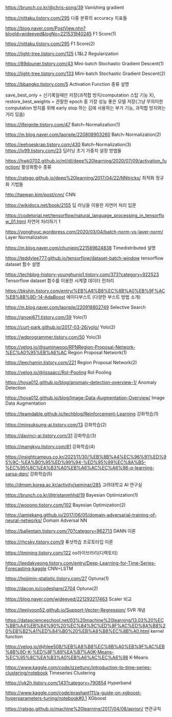 https://brunch.co.kr/@chris-song/39 Vanishing gradient


https://nittaku.tistory.com/295 다중 분류의 accuracy 지표들


https://blog.naver.com/PostView.nhn?blogId=wideeyed&logNo=221531940245 F1 Score(1)


https://nittaku.tistory.com/295 F1 Score(2)


https://light-tree.tistory.com/125 L1&L2 Regularization


https://89douner.tistory.com/43 Mini-batch Stochastic Gradient Descent(1)


https://light-tree.tistory.com/133 Mini-batch Stochastic Gradient Descent(2)


https://bbangko.tistory.com/5 Activation Function 종류 설명


save_best_only = 신기록일때만 저장(과적합 방지/computation 스탑 기능 X), restore_best_weights = 관찰한 epoch 중 가장 성능 좋은 모델 저장(그냥 무의미한 computation 방지를 위해 early stop 하는 김에 사용하는 부가 기능, 과적합 방지와는 거리 있음)


https://lifeignite.tistory.com/47 Batch-Normalization(1) 


https://m.blog.naver.com/laonple/220808903260 Batch-Normalization(2) 


https://eehoeskrap.tistory.com/430 Batch-Normalization(3) https://lv99.tistory.com/23 딥러닝 초기 가중치 설정 방법들


https://hwk0702.github.io/ml/dl/deep%20learning/2020/07/09/activation_function/ 활성화함수 종류


https://ratsgo.github.io/deep%20learning/2017/04/22/NNtricks/ 최적화 정규화 기법들


http://taewan.kim/post/cnn/ CNN


https://wikidocs.net/book/2155 딥 러닝을 이용한 자연어 처리 입문


https://codetorial.net/tensorflow/natural_language_processing_in_tensorflow_01.html 자연어 처리하기 1


https://yonghyuc.wordpress.com/2020/03/04/batch-norm-vs-layer-norm/ Layer Normalization


https://m.blog.naver.com/chunjein/221589624838 Timedistributed 설명


https://teddylee777.github.io/tensorflow/dataset-batch-window tensorflow dataset 함수 설명


https://techblog-history-younghunjo1.tistory.com/373?category=922523 Tensorflow dataset 함수를 이용한 시계열 데이터 전처리


https://bkshin.tistory.com/entry/%EB%A8%B8%EC%8B%A0%EB%9F%AC%EB%8B%9D-14-AdaBoost 에이다부스트 (다양한 부스트 방법 소개)


https://m.blog.naver.com/laonple/220918802749 Selective Search


https://gnoej671.tistory.com/39 Yolo(1)


https://curt-park.github.io/2017-03-26/yolo/ Yolo(2)


https://wdprogrammer.tistory.com/50 Yolo(3)


https://velog.io/@suminwooo/RPNRegion-Proposal-Network-%EC%A0%95%EB%A6%AC Region Proposal Network(1)


https://leechamin.tistory.com/221 Region Proposal Network(2)


https://velog.io/@iissaacc/RoI-Pooling RoI Pooling


https://hoya012.github.io/blog/anomaly-detection-overview-1/ Anomaly Detection


https://hoya012.github.io/blog/Image-Data-Augmentation-Overview/ Image Data Augmentation


https://teamdable.github.io/techblog/Reinforcement-Learning 강화학습(1)


https://minsuksung-ai.tistory.com/13 강화학습(2)


https://davinci-ai.tistory.com/31 강화학습(3)


https://mangkyu.tistory.com/61 강화학습(4)


https://insightcampus.co.kr/2021/11/30/%EB%8B%A4%EC%96%91%ED%95%9C-%EA%B0%95%ED%99%94-%ED%95%99%EC%8A%B5-%EC%95%8C%EA%B3%A0%EB%A6%AC%EC%A6%98-q-learning-sarsa-dqn/ 강화학습(5)


http://dmqm.korea.ac.kr/activity/seminar/285 고려대학교 AI 연구실


https://brunch.co.kr/@tristanmhhd/19 Bayesian Optimization(1)


https://wooono.tistory.com/102 Bayesian Optimization(2)


https://jamiekang.github.io/2017/06/05/domain-adversarial-training-of-neural-networks/ Domain Adversal NN


https://ballentain.tistory.com/70?category=962713 DANN 이론


https://rhcsky.tistory.com/9 퓨샷학습 프로토타입 이론


https://itmining.tistory.com/122 os라이브러리(디렉토리)


https://leedakyeong.tistory.com/entry/Deep-Learning-for-Time-Series-Forecasting-kaggle CNN+LSTM


https://hojjimin-statistic.tistory.com/27 Optuna(1)


https://dacon.io/codeshare/2704 Optuna(2)


https://blog.naver.com/wideeyed/221293217463 Scaler 비교


https://leejiyoon52.github.io/Support-Vecter-Regression/ SVR 개념


https://datascienceschool.net/03%20machine%20learning/13.03%20%EC%BB%A4%EB%84%90%20%EC%84%9C%ED%8F%AC%ED%8A%B8%20%EB%B2%A1%ED%84%B0%20%EB%A8%B8%EC%8B%A0.html kernel function


https://velog.io/@jhlee508/%EB%A8%B8%EC%8B%A0%EB%9F%AC%EB%8B%9D-K-%ED%8F%89%EA%B7%A0K-Means-%EC%95%8C%EA%B3%A0%EB%A6%AC%EC%A6%98 K-Means


https://www.kaggle.com/code/izzettunc/introduction-to-time-series-clustering/notebook Timeseries Clustering


https://iyk2h.tistory.com/143?category=790854 Hyperband


https://www.kaggle.com/code/prashant111/a-guide-on-xgboost-hyperparameters-tuning/notebook#0.1 XGboost 


https://ratsgo.github.io/machine%20learning/2017/04/08/apriori/ 연관규칙


